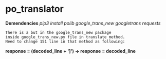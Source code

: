 # po_translator

**Demendencies**
*pip3 install polib google_trans_new googletrans requests*

```
There is a but in the google_trans_new package 
inside google_trans_new.py file in translate method.
Need to change 151 line in that method as following:
```
 
**response = (decoded_line + ']') -> response = decoded_line**

